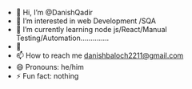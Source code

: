 - 👋 Hi, I’m @DanishQadir
- 👀 I’m interested in web Development /SQA
- 🌱 I’m currently learning node js/React/Manual Testing/Automation..............
- 💞
- 📫 How to reach me danishbaloch2211@gmail.com
- 😄 Pronouns: he/him
- ⚡ Fun fact: nothing

<!---
DanishQadir/DanishQadir is a ✨ special ✨ repository because its `README.md` (this file) appears on your GitHub profile.
You can click the Preview link to take a look at your changes.
--->
